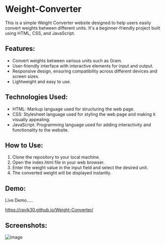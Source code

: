 # Weight-Converter
This is a simple Weight Converter website designed to help users easily convert weights between different units. It's a beginner-friendly project built using HTML, CSS, and JavaScript.

## Features:
* Convert weights between various units such as Gram.
* User-friendly interface with interactive elements for input and output.
* Responsive design, ensuring compatibility across different devices and screen sizes.
* Lightweight and easy to use.

## Technologies Used:
* HTML: Markup language used for structuring the web page.
* CSS: Stylesheet language used for styling the web page and making it visually appealing.
* JavaScript: Programming language used for adding interactivity and functionality to the website.

## How to Use:
1. Clone the repository to your local machine.
2. Open the index.html file in your web browser.
3. Enter the weight value in the input field and select the desired unit.
4. The converted weight will be displayed instantly.

## Demo:
Live Demo.....

https://ravik30.github.io/Weight-Converter/

## Screenshots:
![image](https://github.com/Ravik30/Weight-Converter/assets/96697080/ebfbdc99-90ee-454e-8e7b-b6f056aadd74)
